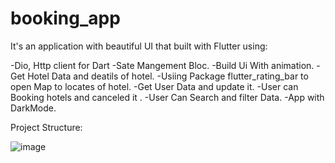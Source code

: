 # booking_app


It's an application with beautiful UI that built with Flutter using:

-Dio, Http client for Dart
-Sate Mangement Bloc.
-Build Ui With animation.
-Get Hotel Data and deatils of hotel.
-Usiing Package flutter_rating_bar to open Map to locates of hotel.
-Get User Data and update it.
-User can Booking hotels and canceled it .
-User Can Search and filter Data.
-App with DarkMode.

Project Structure:


![image](https://user-images.githubusercontent.com/72301777/192910872-779e6924-2d9e-4b91-8016-22c810ee144b.png)

